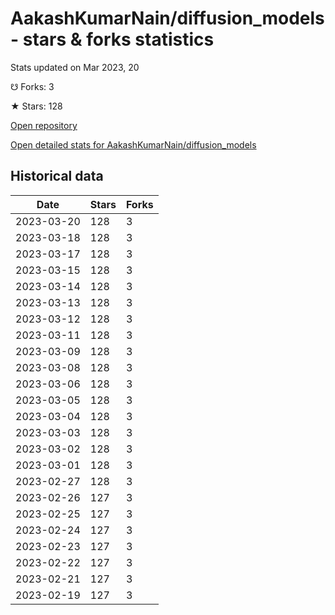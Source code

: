# AakashKumarNain/diffusion_models - stars & forks statistics

Stats updated on Mar 2023, 20

☋ Forks: 3

★ Stars: 128

[Open repository](https://github.com/AakashKumarNain/diffusion_models)

[Open detailed stats for AakashKumarNain/diffusion_models](https://reviewgithub.com/rep/AakashKumarNain/diffusion_models)

## Historical data
| Date | Stars | Forks |
|------|-------|-------|
| 2023-03-20 | 128 | 3 | 
| 2023-03-18 | 128 | 3 | 
| 2023-03-17 | 128 | 3 | 
| 2023-03-15 | 128 | 3 | 
| 2023-03-14 | 128 | 3 | 
| 2023-03-13 | 128 | 3 | 
| 2023-03-12 | 128 | 3 | 
| 2023-03-11 | 128 | 3 | 
| 2023-03-09 | 128 | 3 | 
| 2023-03-08 | 128 | 3 | 
| 2023-03-06 | 128 | 3 | 
| 2023-03-05 | 128 | 3 | 
| 2023-03-04 | 128 | 3 | 
| 2023-03-03 | 128 | 3 | 
| 2023-03-02 | 128 | 3 | 
| 2023-03-01 | 128 | 3 | 
| 2023-02-27 | 128 | 3 | 
| 2023-02-26 | 127 | 3 | 
| 2023-02-25 | 127 | 3 | 
| 2023-02-24 | 127 | 3 | 
| 2023-02-23 | 127 | 3 | 
| 2023-02-22 | 127 | 3 | 
| 2023-02-21 | 127 | 3 | 
| 2023-02-19 | 127 | 3 | 

